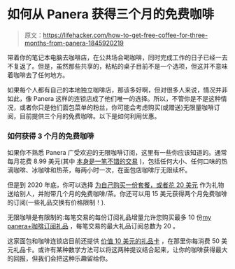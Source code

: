 # 如何从 Panera 获得三个月的免费咖啡

> 原文：<https://lifehacker.com/how-to-get-free-coffee-for-three-months-from-panera-1845920219>

带着你的笔记本电脑去咖啡店，在公共场合喝咖啡，同时完成工作的日子已经一去不复返了。但是，虽然那些共享的，粘粘的桌子目前不是一个选项，但这并不意味着咖啡去了任何地方。



如果每个人都有自己的本地独立咖啡店，那该多好啊，但对很多人来说，情况并非如此，像 Panera 这样的连锁店成了他们唯一的选择。所以，不管你是不是这种情况，或者你只是他们面包菜单的粉丝，你可能会考虑购买(或赠送)无限量咖啡订阅，目前提供三个月的免费咖啡。以下是如何利用优惠。

### 如何获得 3 个月的免费咖啡

如果你不熟悉 Panera 广受欢迎的无限咖啡订阅，这里有一些你应该知道的。通常每月花费 8.99 美元(其中 [本身是一笔不错的交易](https://lifehacker.com/paneras-new-9-month-coffee-subscription-is-actually-a-1841941118) )，包括任何大小、任何口味的热滴咖啡、冰咖啡和热茶，每两小时一次，在面包店咖啡厅无限续杯。

但是到 2020 年底，你可以选择 [为自己购买一份套餐，或者花 20 美元](https://www.panerabread.com/en-us/mypanera/mypanera-coffee-subscription/mypanera-coffee-gifting.html) 作为礼物送给别人，并附带几个月的免费咖啡/茶。你还可以用 15 美元获得两个月免费咖啡的订阅(一些礼品交换有价格限制！).

无限咖啡是有限制的:每笔交易的每份订阅礼品增量允许您购买最多 10 份[my panera+咖啡订阅礼品](https://www.panerabread.com/en-us/mypanera/mypanera-coffee-subscription/mypanera-coffee-gifting.html) ，每笔交易的最大礼品订阅总数为 20 。

这家面包和咖啡连锁店目前还提供 [价值 10 美元的礼品卡](https://www.panerabread.com/en-us/gift-cards.html?utm_medium=cpc&utm_source=google&utm_campaign=Holistic_Strangers%2BVisitors_Brand-Core_Brand_Exact&utm_contentGift%20Cards&utm_term=panera%20gift%20cards&gclid=CjwKCAiA17P9BRB2EiwAMvwNyCq6y4gHXqt-3VaHvRQWpPJI5op0Qy-Fum_srDIKs8mMzISuiZGpvxoC5AEQAvD_BwE&gclsrc=aw.ds) ，在那里你每消费 50 美元礼品卡。或许有某种数学方法可以将这两种提议结合起来，让你的咖啡获得最大的回报，但我们会把这种乐趣留给你。